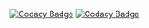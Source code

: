 [![Codacy Badge](https://app.codacy.com/project/badge/Grade/ba6b7f114f12420fa39607d9d892f6a4)](https://app.codacy.com/gh/growteer/api/dashboard?utm_source=gh&utm_medium=referral&utm_content=&utm_campaign=Badge_grade) [![Codacy Badge](https://app.codacy.com/project/badge/Coverage/ba6b7f114f12420fa39607d9d892f6a4)](https://app.codacy.com/gh/growteer/api/dashboard?utm_source=gh&utm_medium=referral&utm_content=&utm_campaign=Badge_coverage)
